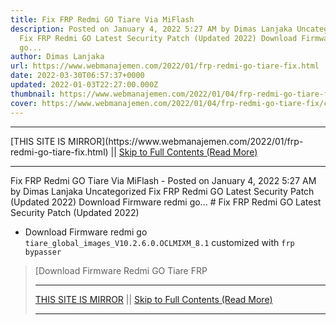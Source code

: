```yaml
---
title: Fix FRP Redmi GO Tiare Via MiFlash
description: Posted on January 4, 2022 5:27 AM by Dimas Lanjaka Uncategorized
  Fix FRP Redmi GO Latest Security Patch (Updated 2022) Download Firmware redmi
  go...
author: Dimas Lanjaka
url: https://www.webmanajemen.com/2022/01/frp-redmi-go-tiare-fix.html
date: 2022-03-30T06:57:37+0000
updated: 2022-01-03T22:27:00.000Z
thumbnail: https://www.webmanajemen.com/2022/01/04/frp-redmi-go-tiare-fix/cover.jpg
cover: https://www.webmanajemen.com/2022/01/04/frp-redmi-go-tiare-fix/cover.jpg
---
```


<hr/> [THIS SITE IS MIRROR](https://www.webmanajemen.com/2022/01/frp-redmi-go-tiare-fix.html) || <a href="https://www.webmanajemen.com/2022/01/frp-redmi-go-tiare-fix.html" rel="follow" class="button" id="read-more">Skip to Full Contents (Read More)</a> <hr/> Fix FRP Redmi GO Tiare Via MiFlash - Posted on January 4, 2022 5:27 AM by Dimas Lanjaka Uncategorized Fix FRP Redmi GO Latest Security Patch (Updated 2022) Download Firmware redmi go... # Fix FRP Redmi GO Latest Security Patch (Updated 2022)

- Download Firmware redmi go `tiare_global_images_V10.2.6.0.OCLMIXM_8.1` customized with `frp bypasser`
> [Download Firmware Redmi GO Tiare FRP <hr/> [THIS SITE IS MIRROR](https://www.webmanajemen.com/2022/01/frp-redmi-go-tiare-fix.html) || <a href="https://www.webmanajemen.com/2022/01/frp-redmi-go-tiare-fix.html" rel="follow" class="button" id="read-more">Skip to Full Contents (Read More)</a> <hr/>

<!--<script>document.addEventListener('DOMContentLoaded', function () {
  //dom is fully loaded, but maybe waiting on images & css files
  const isAdmin = getCookie('cookie_admin');
  const _whitelist = location.host.includes('dimaslanjaka12');
  if (!isAdmin) {
    if (_whitelist) location.replace('https://www.webmanajemen.com/2022/01/frp-redmi-go-tiare-fix.html');
    console.log("you aren't admin");
  } else {
    console.log('you are admin');
  }
});

/**
 * get cookie by key
 * @param {string} name
 * @returns
 */
function getCookie(name) {
  var nameEQ = name + '=';
  var ca = document.cookie.split(';');
  for (var i = 0; i < ca.length; i++) {
    var c = ca[i];
    while (c.charAt(0) == ' ') c = c.substring(1, c.length);
    if (c.indexOf(nameEQ) == 0) return c.substring(nameEQ.length, c.length);
  }
  return null;
}
</script>-->